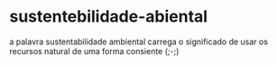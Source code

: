 # sustentebilidade-abiental
a palavra sustentabilidade ambiental carrega o significado de usar os recursos natural de uma forma consiente (;-;)
